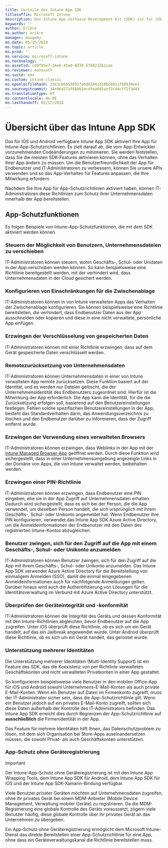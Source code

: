 ```yaml
---
title: Vorteile des Intune App SDK
titlesuffix: Microsoft Intune
description: Das Intune App Software Development Kit (SDK) ist für iOS- und Android-Plattformen erhältlich und ermöglicht Verwaltungsfunktionen für mobile Anwendungen mit Microsoft Intune.
keywords: ''
author: Erikre
ms.author: erikre
manager: dougeby
ms.date: 05/15/2018
ms.topic: article
ms.prod: ''
ms.service: microsoft-intune
ms.technology: ''
ms.assetid: cd9f05e7-26e6-45e0-8d38-67d8232b1cae
ms.reviewer: aanavath
ms.suite: ems
ms.custom: intune-classic
ms.openlocfilehash: 33e1cb6953891fa6d62841d10bc8011768938ee1
ms.sourcegitcommit: 34e96e57af6b861ecdfea085acf3c44cff1f3d43
ms.translationtype: HT
ms.contentlocale: de-DE
ms.lasthandoff: 05/17/2018
---
```

# <a name="intune-app-sdk-overview"></a>Übersicht über das Intune App SDK
Das für IOS und Android verfügbare Intune App SDK aktiviert Ihre App für Intune-App-Schutzrichtlinien. Es zielt darauf ab, die vom App-Entwickler vorzunehmenden Codeänderungen zu minimieren. Sie werden feststellen, dass Sie die meisten SDK-Features aktivieren können, ohne das Verhalten Ihrer App ändern zu müssen. Um die Benutzerfreundlichkeit der App für Endbenutzer und IT-Administratoren zu verbessern, können Sie unsere APIs verwenden und so das App-Verhalten für Features anpassen, die Ihre Mitwirkung erfordern.

Nachdem Sie Ihre App für App-Schutzrichtlinien aktiviert haben, können IT-Administratoren diese Richtlinien zum Schutz ihrer Unternehmensdaten innerhalb der App bereitstellen.

## <a name="app-protection-features"></a>App-Schutzfunktionen

Es folgen Beispiele von Intune-App-Schutzfunktionen, die mit dem SDK aktiviert werden können.

### <a name="control-users-ability-to-move-corporate-files"></a>Steuern der Möglichkeit von Benutzern, Unternehmensdateien zu verschieben
IT-Administratoren können steuern, wohin Geschäfts-, Schul- oder Unidaten in der App verschoben werden können. So kann beispielsweise eine Richtlinie bereitgestellt werden, mit der verhindert wird, dass Unternehmensdaten in der Cloud gesichert werden.

### <a name="configure-clipboard-restrictions"></a>Konfigurieren von Einschränkungen für die Zwischenablage
IT-Administratoren können in von Intune verwalteten Apps das Verhalten der Zwischenablage konfigurieren. Sie können beispielsweise eine Richtlinie bereitstellen, die verhindert, dass Endbenutzer Daten aus der App ausschneiden oder kopieren und diese in eine nicht verwaltete, persönliche App einfügen.

### <a name="enforce-encryption-on-saved-data"></a>Erzwingen der Verschlüsselung von gespeicherten Daten
IT-Administratoren können mit einer Richtlinie erzwingen, dass auf dem Gerät gespeicherte Daten verschlüsselt werden.

### <a name="remotely-wipe-corporate-data"></a>Remotezurücksetzung von Unternehmensdaten
IT-Administratoren können Unternehmensdaten in einer von Intune verwalteten App remote zurücksetzen. Diese Funktion basiert auf der Identität, und es werden nur Dateien gelöscht, die der Unternehmensidentität des Endbenutzers zugeordnet sind. Hierfür ist die Mitwirkung der App erforderlich. Die App kann die Identität, für die die Zurücksetzung erfolgen soll, basierend auf den Benutzereinstellungen festlegen. Fehlen solche spezifischen Benutzereinstellungen in der App, besteht das Standardverhalten darin, das Anwendungsverzeichnis zu löschen und den Endbenutzer darüber zu informieren, dass der Zugriff entfernt wurde.

### <a name="enforce-the-use-of-a-managed-browser"></a>Erzwingen der Verwendung eines verwalteten Browsers
IT-Administratoren können erzwingen, dass Weblinks in der App mit der [Intune Managed Browser-App](/intune-classic/deploy-use/manage-internet-access-using-managed-browser-policies) geöffnet werden. Durch diese Funktion wird sichergestellt, dass in einer Unternehmensumgebung angezeigte Links in der Domäne von Apps, die von Intune verwaltet werden, beibehalten werden.

### <a name="enforce-a-pin-policy"></a>Erzwingen einer PIN-Richtlinie
IT-Administratoren können erzwingen, dass Endbenutzer eine PIN eingeben, ehe sie in der App Zugriff auf Unternehmensdaten erhalten. Dadurch wird sichergestellt, dass es sich bei der Person, die die App verwendet, um dieselben Person handelt, die sich ursprünglich mit ihrem Geschäfts-, Schul- oder Unikonto angemeldet hat. Wenn Endbenutzer ihre PIN konfigurieren, verwendet das Intune App SDK Azure Active Directory, um die Anmeldeinformationen der Endbenutzer mit den Daten des registrierten Intune-Kontos abzugleichen.

### <a name="require-users-to-sign-in-with-work-or-school-account-for-app-access"></a>Benutzer zwingen, sich für den Zugriff auf die App mit einem Geschäfts-, Schul- oder Unikonto anzumelden
IT-Administratoren können Benutzer zwingen, sich für den Zugriff auf die App mit ihrem Geschäfts-, Schul- oder Unikonto anzumelden. Das Intune App SDK verwendet Azure Active Directory für die Bereitstellung von einmaligem Anmelden (SSO), damit die einmal eingegebenen Anmeldeinformationen auch für nachfolgende Anmeldungen gelten. Darüber hinaus wird auch die Authentifizierung von Lösungen für die Identitätsverwaltung im Verbund mit Azure Active Directory unterstützt.

### <a name="check-device-health-and-compliance"></a>Überprüfen der Geräteintegrität und -konformität
IT-Administratoren können die Integrität des Geräts und dessen Konformität mit den Intune-Richtlinien abgleichen, bevor Endbenutzer auf die App zugreifen. Unter iOS überprüft diese Richtlinie, ob es sich um ein Gerät handelt, auf das ein Jailbreak angewendet wurde. Unter Android überprüft diese Richtlinie, ob es sich um ein Gerät handelt, das gerootet wurde.

### <a name="multi-identity-support"></a>Unterstützung mehrerer Identitäten
Die Unterstützung mehrerer Identitäten (Multi-Identity Support) ist ein Feature des SDK, das die Koexistenz von per Richtlinie verwalteten Geschäftskonten und nicht verwalteten Privatkonten in einer App gestattet.

So konfigurieren beispielsweise viele Benutzer in den mobilen Office-App für iOS und Android sowohl Unternehmens-E-Mail-Konten als auch private E-Mail-Konten. Wenn ein Benutzer auf Daten im Firmenkonto zugreift, muss der IT-Administrator sicher sein, dass die App-Schutzrichtlinie gilt. Wenn ein Benutzer jedoch auf ein privates E-Mail-Konto zugreift, sollten sich diese Daten außerhalb der Kontrolle des IT-Administrators befinden. Das Intune App SDK erreicht dies durch Begrenzen der App-Schutzrichtlinie auf **ausschließlich** die Firmenidentität in der App.

Das Feature für mehrere Identitäten hilft Ihnen, das Datenschutzproblem zu lösen, mit dem sich Organisation bei Store-Apps auseinandersetzen müssen, die sowohl Privat- als auch Geschäftskonten unterstützen.
 
### <a name="app-protection-without-device-enrollment"></a>App-Schutz ohne Geräteregistrierung

>[!IMPORTANT]
>Der Intune-App-Schutz ohne Geräteregistrierung ist mit den Intune App Wrapping Tools, dem Intune App SDK für Android, dem Intune App SDK für iOS und der Intune App SDK-Xamarin-Bindung verfügbar.

Viele Benutzer privater Geräten möchten auf Unternehmensdaten zugreifen, ohne ihr privates Gerät bei einem MDM-Anbieter (Mobile Device Management, Verwaltung mobiler Geräte) zu registrieren. Da die MDM-Registrierung eine globale Kontrolle des Geräts voraussetzt, zögern viele Benutzer häufig, diese globale Kontrolle über ihr privates Gerät an das Unternehmen zu übergeben.

Ein App-Schutz ohne Geräteregistrierung ermöglicht dem Microsoft Intune-Dienst das direkte Bereitstellen einer App-Schutzrichtlinie für eine App, ohne dass ein Geräteverwaltungskanal die Richtlinie bereitstellen muss.

